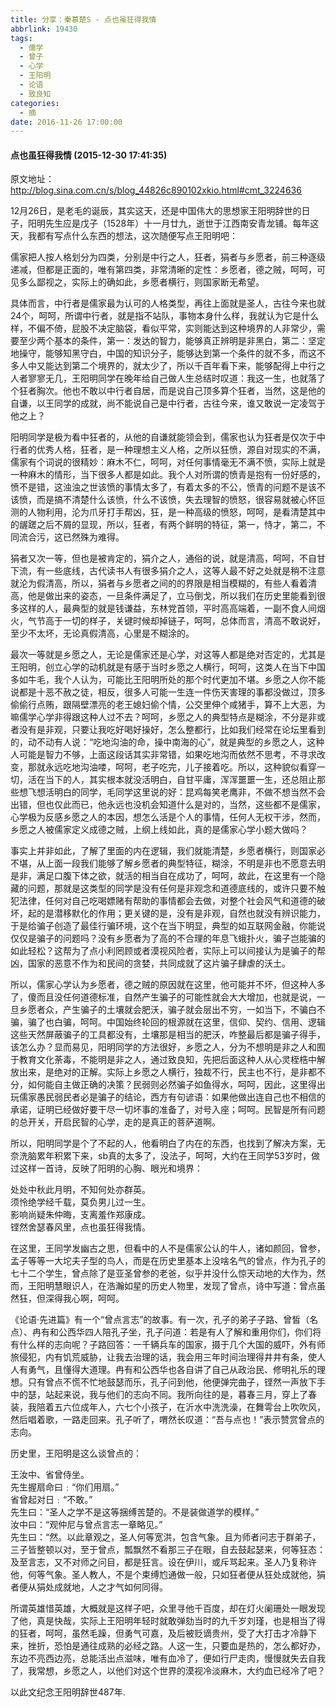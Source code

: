 ```yaml
---
title: 分享：秦慕楚S - 点也虽狂得我情
abbrlink: 19430
tags:
  - 儒学
  - 曾子
  - 心学
  - 王阳明
  - 论语
  - 致良知
categories:
  - 摘
date: 2016-11-26 17:00:00
---
```

#### 点也虽狂得我情 (2015-12-30 17:41:35)

原文地址：http://blog.sina.com.cn/s/blog_44826c890102xkio.html#cmt_3224636


12月26日，是老毛的诞辰，其实这天，还是中国伟大的思想家王阳明辞世的日子，阳明先生应是戊子（1528年）十一月廿九，逝世于江西南安青龙铺。每年这天，我都有写点什么东西的想法，这次随便写点王阳明吧：  


儒家把人按人格划分为四类，分别是中行之人，狂者，狷者与乡愿者，前三种逐级递减，但都是正面的，唯有第四类，非常清晰的定性：乡愿者，德之贼，呵呵，可见多么鄙视之，实际上的确如此，乡愿者横行，则国家断无希望。  


具体而言，中行者是儒家最为认可的人格类型，再往上面就是圣人，古往今来也就24个，呵呵，所谓中行者，就是指不站队，事物本身什么样，我就认为它是什么样，不偏不倚，屁股不决定脑袋，看似平常，实则能达到这种境界的人非常少，需要至少两个基本的条件，第一：发达的智力，能够真正辨明是非黑白，第二：坚定地操守，能够知黑守白，中国的知识分子，能够达到第一个条件的就不多，而这不多人中又能达到第二个境界的，就太少了，所以千百年看下来，能够配得上中行之人者寥寥无几，王阳明同学在晚年给自己做人生总结时叹道：我这一生，也就落了个狂者胸次。他也不敢以中行者自居，而是说自己顶多算个狂者，当然，这是他的自谦，以王同学的成就，尚不能说自己是中行者，古往今来，谁又敢说一定凌驾于他之上？  


阳明同学是极为看中狂者的，从他的自谦就能领会到，儒家也认为狂者是仅次于中行者的优秀人格，狂者，是一种理想主义人格，之所以狂愤，源自对现实的不满，儒家有个词说的很精妙：麻木不仁，呵呵，对任何事情毫无不满不愤，实际上就是一种麻木的情形，当下很多人都是如此。我个人对所谓的愤青是抱有一份好感的，愤不是错，这浊浊之世该愤的事情太多了，有着太多的不公，愤青的问题不是该不该愤，而是搞不清楚什么该愤，什么不该愤，失去理智的愤怒，很容易就被心怀叵测的人物利用，沦为爪牙打手帮凶，狂，是一种高级的愤怒，呵呵，是看清楚其中的龌蹉之后不屑的显现，所以，狂者，有两个鲜明的特征，第一，恃才，第二，不同流合污，这已然殊为难得。  


狷者又次一等，但也是被肯定的，狷介之人，通俗的说，就是清高，呵呵，不自甘下流，有一些底线，古代读书人有很多狷介之人，这等人最不好之处就是稍不注意就沦为假清高，所以，狷者与乡愿者之间的的界限是相当模糊的，有些人看着清高，他是做出来的姿态，一旦条件满足了，立马倒戈，所以我们在历史里能看到很多这样的人，最典型的就是钱谦益，东林党首领，平时高高端着，一副不食人间烟火，气节高于一切的样子，关键时候却掉链子，呵呵，总体而言，清高不敢说好，至少不太坏，无论真假清高，心里是不糊涂的。  


最次一等就是乡愿之人，无论是儒家还是心学，对这等人都是绝对否定的，尤其是王阳明，创立心学的动机就是有感于当时乡愿之人横行，呵呵，这类人在当下中国多如牛毛，我个人认为，可能比王阳明所处的那个时代更加不堪。乡愿之人你不能说都是十恶不赦之徒，相反，很多人可能一生连一件伤天害理的事都没做过，顶多偷偷行点贿，跟隔壁漂亮的老王媳妇偷个情，公交里伸个咸猪手，算不上大恶，为嘛儒学心学非得跟这种人过不去？呵呵，乡愿之人的典型特点是糊涂，不分是非或者没有是非观，只要让我吃好喝好操好，怎么整都行，比如我们经常在论坛里看到的，动不动有人说：“吃地沟油的命，操中南海的心”，就是典型的乡愿之人，这种人可能是智力不够，上面这段话其实非常错，如果吃地沟而依然不思考，不寻求改变，那就永远吃地沟油喽，呵呵，老子吃完，儿子接着吃。所以，这种貌似看穿一切，活在当下的人，其实根本就没活明白，自甘平庸，浑浑噩噩一生，还总阻止那些想飞想活明白的同学，毛同学这里说的好：昆鸡每笑老鹰非，不做不想当然不会出错，但也仅此而已，他永远也没机会知道什么是对的，当然，这些都不是儒家，心学极为反感乡愿之人的本因，想怎么活是个人的事情，任何人无权干涉，然而，乡愿之人被儒家定义成德之贼，上纲上线如此，真的是儒家心学小题大做吗？  


事实上并非如此，了解了里面的内在逻辑，我们就能清楚，乡愿者横行，则国家必不堪，从上面一段我们能够了解乡愿者的典型特征，糊涂，不明是非也不愿意去明是非，满足口腹下体之欲，就活的相当自在成功了，呵呵，故此，在这里有一个隐藏的问题，那就是这类型的同学是没有任何是非观念和道德底线的，或许只要不触犯法律，任何对自己吃喝嫖赌有帮助的事情都会去做，对整个社会风气和道德的破坏，起的是潜移默化的作用；更关键的是，没有是非观，自然也就没有辨识能力，于是给骗子创造了最佳行骗环境，这个在当下明显，典型的如互联网金融，你能说仅仅是骗子的问题吗？没有乡愿者为了高的不合理的年息飞蛾扑火，骗子岂能骗的如此轻松？这帮为了点小利罔顾或者漠视风险者，实际上可以间接认为是骗子的帮凶，国家的恶意不作为和民间的贪婪，共同成就了这片骗子肆虐的沃土。  


所以，儒家心学认为乡愿者，德之贼的原因就在这里，他可能并不坏，但这种人多了，傻而且没任何道德标准，自然产生骗子的可能性就会大大增加，也就是说，一旦乡愿者众，产生骗子的土壤就会肥沃，骗子就会层出不穷，一如当下，不骗白不骗，骗了也白骗，呵呵。中国始终轮回的根源就在这里，信仰、契约、信用、逻辑这些天然屏蔽骗子的工具都没有，土壤那是相当的肥沃，咋整最后都是骗子得手，该怎么办？显而易见，阳明同学的方法很好，乡愿之人，分为不想明是非之人和囿于教育文化荼毒，不能明是非之人，通过致良知，先把后面这种人从心灵桎梏中解放出来，是绝对的正解。实际上乡愿之人横行，独裁不行，民主也不行，是非都不分，如何能自主做正确的决策？民弱则必然骗子如鱼得水，呵呵，因此，这里得出玩儒家愚民弱民者必是骗子的结论，西方有句谚语：如果他做出连自己也不相信的承诺，证明已经做好要干尽一切坏事的准备了，对号入座；呵呵。民智是所有问题的总开关，开启民智的心学，走的是真正的菩萨道啊。  


所以，阳明同学是个了不起的人，他看明白了内在的东西，也找到了解决方案，无奈洗脑累年积累下来，sb真的太多了，没法子，呵呵，大约在王同学53岁时，做过这样一首诗，反映了阳明的心胸、眼光和境界：  

处处中秋此月明，不知何处亦群英。  
须怜绝学经千载，莫负男儿过一生。  
影响尚疑朱仲晦，支离羞作郑康成。  
铿然舍瑟春风里，点也虽狂得我情。  


在这里，王同学发幽古之思，但看中的人不是儒家公认的牛人，诸如颜回，曾参，孟子等等一大坨夫子型的鸟人，而是在历史里基本上没啥名气的曾点，作为孔子的七十二个学生，曾点除了是亚圣曾参的老爸，似乎并没什么惊天动地的大作为，然而，王阳明慧眼识人，在浩瀚如星的历史人物里，发现了曾点，诗中写道：曾点虽然狂，但深得我心啊，呵呵。  


《论语·先进篇》有一个“曾点言志”的故事。有一次，孔子的弟子子路、曾皙（名点）、冉有和公西华四人陪孔子坐，孔子问道：若是有人了解和重用你们，你们将有什么样的志向呢？子路回答：一千辆兵车的国家，摄于几个大国的威吓，外有师旅侵犯，内有饥荒威胁，让我去治理的话，我会用三年时间治理得井井有条，使人人有勇气，且懂得大道理。冉有和公西华也各自讲了自己从政治民、修明礼乐的理想。只有曾点不慌不忙地鼓瑟而乐，孔子问到他，他便弹完曲子，铿然一声放下手中的瑟，站起来说，我与他们的志向不同。我所向往的是，暮春三月，穿上了春装，我陪着五六位成年人，六七个小孩子，在沂水中洗洗澡，在舞雩台上吹吹风，然后唱着歌，一路走回来。孔子听了，喟然长叹道：“吾与点也！”表示赞赏曾点的志向。  

历史里，王阳明是这么谈曾点的：  

王汝中、省曾侍坐。  
先生握扇命曰﹕“你们用扇。”  
省曾起对日﹕“不敢。”  
先生曰：“圣人之学不是这等捆缚苦楚的。不是装做道学的模样。”  
汝中曰：“观仲尼与曾点言志一章略见。”  
先生曰：“然。以此章观之，圣人何等宽洪，包含气象。且为师者问志于群弟子，三子皆整顿以对，至于曾点，瓢飘然不看那三子在眼，自去鼓起瑟来，何等狂态：及至言志，又不对师之问目，都是狂言。设在伊川，或斥骂起来。圣人乃复称许他，何等气象。圣人教人，不是个束缚尥通做一般，只如狂者便从狂处成就他，狷者便从狷处成就地，人之才气如何同得。  


所谓英雄惜英雄，大概就是这样子吧，众里寻他千百度，却在灯火阑珊处一眼发现了他，真是快哉，实际上王阳明年轻时就敢弹劾当时的九千岁刘瑾，也是相当了得的狂者，呵呵，虽然毛躁，但勇气可嘉，及后被贬谪贵州，受了大打击才冷静下来，挫折，恐怕是通往成熟的必经之路。人这一生，只要血是热的，怎么都好办，东边不亮西边亮，总能活出点滋味，唯有血冷了，便如行尸走肉，慢慢就失去自我了，我常想，乡愿之人，以他们对这个世界的漠视冷淡麻木，大约血已经冷了吧？  

以此文纪念王阳明辞世487年.  

